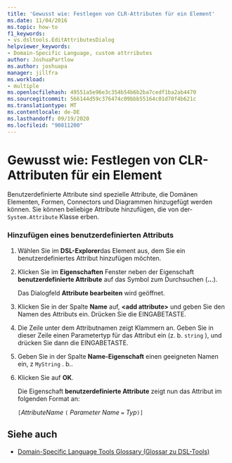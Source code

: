 ```yaml
---
title: 'Gewusst wie: Festlegen von CLR-Attributen für ein Element'
ms.date: 11/04/2016
ms.topic: how-to
f1_keywords:
- vs.dsltools.EditAttributesDialog
helpviewer_keywords:
- Domain-Specific Language, custom attrributes
author: JoshuaPartlow
ms.author: joshuapa
manager: jillfra
ms.workload:
- multiple
ms.openlocfilehash: 49551a5e96e3c354b54b6b2ba7cedf1ba2ab4470
ms.sourcegitcommit: 566144d59c376474c09bbb55164c01d70f4b621c
ms.translationtype: MT
ms.contentlocale: de-DE
ms.lasthandoff: 09/19/2020
ms.locfileid: "90811200"
---
```

# <a name="how-to-set-clr-attributes-on-an-element"></a>Gewusst wie: Festlegen von CLR-Attributen für ein Element
Benutzerdefinierte Attribute sind spezielle Attribute, die Domänen Elementen, Formen, Connectors und Diagrammen hinzugefügt werden können. Sie können beliebige Attribute hinzufügen, die von der- `System.Attribute` Klasse erben.

### <a name="to-add-a-custom-attribute"></a>Hinzufügen eines benutzerdefinierten Attributs

1. Wählen Sie im **DSL-Explorer**das Element aus, dem Sie ein benutzerdefiniertes Attribut hinzufügen möchten.

2. Klicken Sie im **Eigenschaften** Fenster neben der Eigenschaft **benutzerdefinierte Attribute** auf das Symbol zum Durchsuchen (**..**.).

     Das Dialogfeld **Attribute bearbeiten** wird geöffnet.

3. Klicken Sie in der Spalte **Name** auf, **\<add attribute>** und geben Sie den Namen des Attributs ein. Drücken Sie die EINGABETASTE.

4. Die Zeile unter dem Attributnamen zeigt Klammern an. Geben Sie in dieser Zeile einen Parametertyp für das Attribut ein (z. b. `string` ), und drücken Sie dann die EINGABETASTE.

5. Geben Sie in der Spalte **Name-Eigenschaft** einen geeigneten Namen ein, z `MyString` . b..

6. Klicken Sie auf **OK**.

     Die Eigenschaft **benutzerdefinierte Attribute** zeigt nun das Attribut im folgenden Format an:

     `[`*AttributeName* `(` *Parameter Name* `=` *Typ*`)]`

## <a name="see-also"></a>Siehe auch

- [Domain-Specific Language Tools Glossary (Glossar zu DSL-Tools)](/previous-versions/bb126564(v=vs.100))